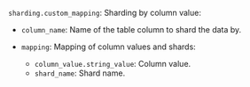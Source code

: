 `sharding.custom_mapping`: Sharding by column value:

* `column_name`: Name of the table column to shard the data by.

* `mapping`: Mapping of column values and shards:

   * `column_value.string_value`: Column value.
   * `shard_name`: Shard name.
